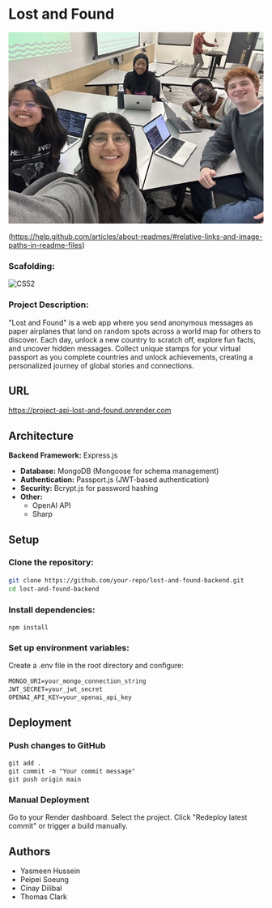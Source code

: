 # Lost and Found
![alt text](image.png)

(https://help.github.com/articles/about-readmes/#relative-links-and-image-paths-in-readme-files)
### Scafolding:
![CS52](https://hackmd.io/_uploads/rJiE7PIcye.jpg)

### Project Description:

"Lost and Found" is a web app where you send anonymous messages as paper airplanes that land on random spots across a world map for others to discover. Each day, unlock a new country to scratch off, explore fun facts, and uncover hidden messages. Collect unique stamps for your virtual passport as you complete countries and unlock achievements, creating a personalized journey of global stories and connections.


## URL
https://project-api-lost-and-found.onrender.com


## Architecture
**Backend Framework:** Express.js  
- **Database:** MongoDB (Mongoose for schema management)  
- **Authentication:** Passport.js (JWT-based authentication)  
- **Security:** Bcrypt.js for password hashing  
- **Other:**  
  - OpenAI API  
  - Sharp 

## Setup

### Clone the repository:  
```sh
git clone https://github.com/your-repo/lost-and-found-backend.git
cd lost-and-found-backend
```
### Install dependencies:
```
npm install
```
### Set up environment variables:
Create a .env file in the root directory and configure:
```
MONGO_URI=your_mongo_connection_string
JWT_SECRET=your_jwt_secret
OPENAI_API_KEY=your_openai_api_key
```



## Deployment
### Push changes to GitHub
```
git add .
git commit -m "Your commit message"
git push origin main
```

### Manual Deployment
Go to your Render dashboard. Select the project. Click "Redeploy latest commit" or trigger a build manually.

## Authors

- Yasmeen Hussein
- Peipei Soeung
- Cinay Dilibal
- Thomas Clark
